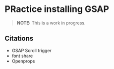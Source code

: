 # PRactice installing GSAP

> **NOTE:** This is a work in progress.


## Citations
* GSAP Scroll trigger 
* font share
* Openprops
